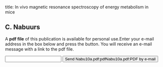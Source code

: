title: In vivo magnetic resonance spectroscopy of energy metabolism in mice

## C. Nabuurs
A <b>pdf file</b> of this publication is available for personal use.Enter your e-mail address in the box below and press the button. You will receive an e-mail message with a link to the pdf file.
<form action="sender.php">  <input type="text" name="email">  <input type="submit" value="Send Nabu10a.pdf:pdfNabu10a.pdf:PDF by e-mail"></form>
